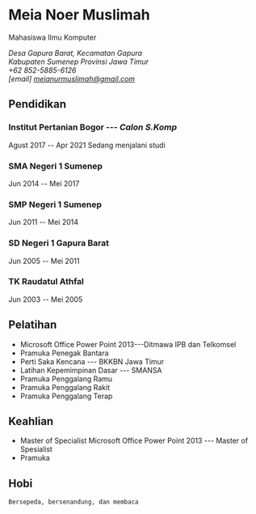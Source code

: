 
# Meia Noer Muslimah

Mahasiswa Ilmu Komputer

*Desa Gapura Barat, Kecamatan Gapura*\
*Kabupaten Sumenep Provinsi Jawa Timur*\
*+62 852-5885-6126*\
*[email] meianurmuslimah@gmail.com*

## Pendidikan
### Institut Pertanian Bogor --- *Calon S.Komp*

Agust 2017 -- Apr 2021
Sedang menjalani studi

### SMA Negeri 1 Sumenep
Jun 2014 -- Mei 2017

### SMP Negeri 1 Sumenep
Jun 2011 -- Mei 2014

### SD Negeri 1 Gapura Barat
Jun 2005 -- Mei 2011

### TK Raudatul Athfal
Jun 2003 -- Mei 2005

## Pelatihan

- Microsoft Office Power Point 2013---Ditmawa IPB dan Telkomsel
- Pramuka Penegak Bantara
- Perti Saka Kencana --- BKKBN Jawa Timur
- Latihan Kepemimpinan Dasar --- SMANSA
- Pramuka Penggalang Ramu
- Pramuka Penggalang Rakit
- Pramuka Penggalang Terap


## Keahlian

- Master of Specialist Microsoft Office Power Point 2013 --- Master of Spesialist
- Pramuka


## Hobi

    Bersepeda, bersenandung, dan membaca
